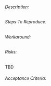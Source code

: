 ###### Description:

###### Steps To Reproduce:

###### Workaround:

###### Risks:

TBD

###### Acceptance Criteria:
